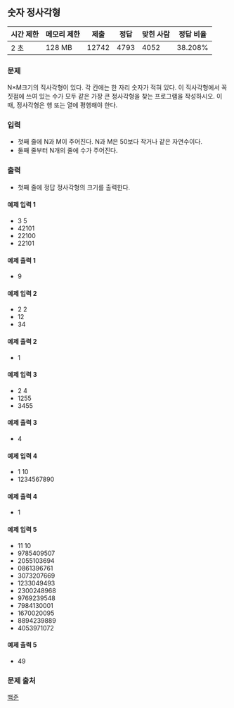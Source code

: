 ## 숫자 정사각형
 
|시간 제한|	메모리 제한|	제출|	정답|	맞힌 사람|	정답 비율|
|---|---|---|---|---|---|
|2 초|	128 MB|	12742|	4793|	4052|	38.208%|

### 문제
N×M크기의 직사각형이 있다. 각 칸에는 한 자리 숫자가 적혀 있다.
이 직사각형에서 꼭짓점에 쓰여 있는 수가 모두 같은 가장 큰 정사각형을 찾는 프로그램을 작성하시오. 이때, 정사각형은 행 또는 열에 평행해야 한다.

### 입력
- 첫째 줄에 N과 M이 주어진다. N과 M은 50보다 작거나 같은 자연수이다. 
- 둘째 줄부터 N개의 줄에 수가 주어진다.

### 출력
- 첫째 줄에 정답 정사각형의 크기를 출력한다.

#### 예제 입력 1 
- 3 5
- 42101
- 22100
- 22101
#### 예제 출력 1 
- 9
#### 예제 입력 2 
- 2 2
- 12
- 34
#### 예제 출력 2 
- 1
#### 예제 입력 3 
- 2 4
- 1255
- 3455
#### 예제 출력 3 
- 4
#### 예제 입력 4 
- 1 10
- 1234567890
#### 예제 출력 4 
- 1
#### 예제 입력 5 
- 11 10
- 9785409507
- 2055103694
- 0861396761
- 3073207669
- 1233049493
- 2300248968
- 9769239548
- 7984130001
- 1670020095
- 8894239889
- 4053971072
#### 예제 출력 5 
- 49

### 문제 출처
[백준](https://www.acmicpc.net/problem/1051)